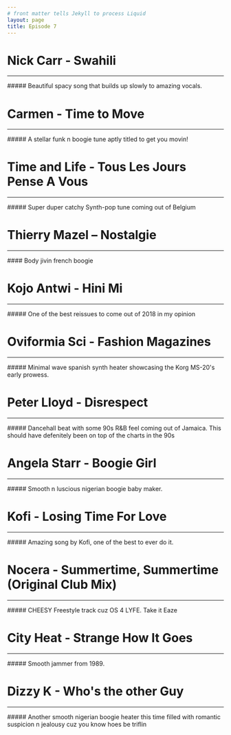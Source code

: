 ```yaml
---
# front matter tells Jekyll to process Liquid
layout: page
title: Episode 7
---
```


# Nick Carr - Swahili
<hr>
##### Beautiful spacy song that builds up slowly to amazing vocals.

# Carmen - Time to Move
<hr>
##### A stellar funk n boogie tune aptly titled to get you movin!

# Time and Life - Tous Les Jours Pense A Vous
<hr>
##### Super duper catchy Synth-pop tune coming out of Belgium

# Thierry Mazel – Nostalgie
<hr>
#### Body jivin french boogie

# Kojo Antwi - Hini Mi
<hr>
##### One of the best reissues to come out of 2018 in my opinion

# Oviformia Sci - Fashion Magazines
<hr>
##### Minimal wave spanish synth heater showcasing the Korg MS-20's early prowess.

# Peter Lloyd - Disrespect
<hr>
##### Dancehall beat with some 90s R&B feel coming out of Jamaica. This should have defenitely been on top of the charts in the 90s

# Angela Starr - Boogie Girl
<hr>
##### Smooth n luscious nigerian boogie baby maker.

# Kofi - Losing Time For Love
<hr>
##### Amazing song by Kofi, one of the best to ever do it.

# Nocera - Summertime, Summertime (Original Club Mix)
<hr>
##### CHEESY Freestyle track cuz OS 4 LYFE. Take it Eaze

# City Heat - Strange How It Goes
<hr>
##### Smooth jammer from 1989.

# Dizzy K - Who's the other Guy
<hr>
##### Another smooth nigerian boogie heater this time filled with romantic suspicion n jealousy cuz you know hoes be triflin